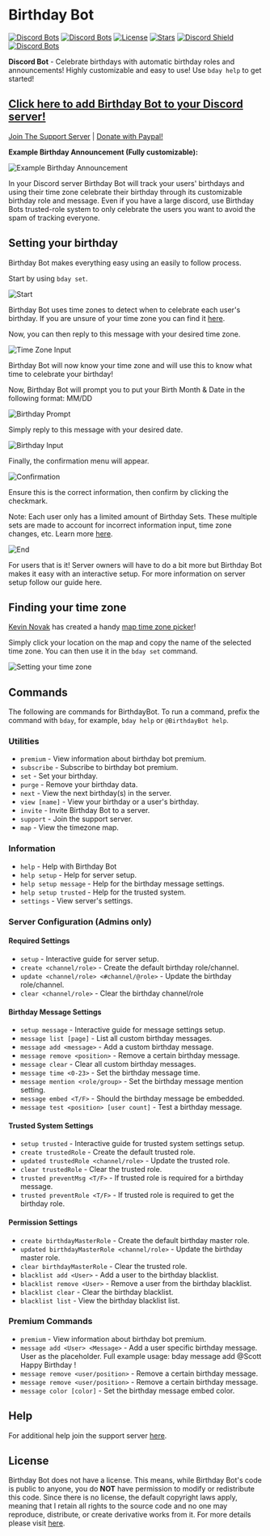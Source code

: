 # Birthday Bot

[![Discord Bots](https://top.gg/api/widget/servers/656621136808902656.svg?noavatar=true)](https://top.gg/bot/656621136808902656)
[![Discord Bots](https://top.gg/api/widget/status/656621136808902656.svg?noavatar=true)](https://top.gg/bot/656621136808902656)
[![License](https://img.shields.io/badge/license-No%20License-blue)](https://choosealicense.com/no-permission/)
[![Stars](https://img.shields.io/github/stars/scottbucher/BirthdayBot.svg)](https://github.com/scottbucher/BirthdayBot/stargazers)
[![Discord Shield](https://discordapp.com/api/guilds/660711235766976553/widget.png?style=shield)](https://discordapp.com/invite/9gUQFtz)
[![Discord Bots](https://top.gg/api/widget/owner/656621136808902656.svg?noavatar=true)](https://top.gg/bot/656621136808902656)

**Discord Bot** - Celebrate birthdays with automatic birthday roles and announcements! Highly customizable and easy to use! Use `bday help` to get started!

## [Click here to add Birthday Bot to your Discord server!](https://discord.com/api/oauth2/authorize?client_id=656621136808902656&permissions=2416405584&scope=bot)

[Join The Support Server](https://discord.gg/9gUQFtz) | [Donate with Paypal!](https://www.paypal.com/cgi-bin/webscr?cmd=_donations&business=PE97AGAPRX35Q&currency_code=USD&source=url)

**Example Birthday Announcement (Fully customizable):**

![Example Birthday Announcement](https://i.imgur.com/BZcEJ5j.png)

In your Discord server Birthday Bot will track your users' birthdays and using their time zone celebrate their birthday through its customizable birthday role and message. Even if you have a large discord, use Birthday Bots trusted-role system to only celebrate the users you want to avoid the spam of tracking everyone.

## Setting your birthday

Birthday Bot makes everything easy using an easily to follow process.

Start by using `bday set`.

![Start](https://i.imgur.com/Evo2jsp.png)

Birthday Bot uses time zones to detect when to celebrate each user's birthday. If you are unsure of your time zone you can find it [here](https://github.com/scottbucher/BirthdayBot/blob/master/README.md#finding-your-time-zone).

Now, you can then reply to this message with your desired time zone.

![Time Zone Input](https://i.imgur.com/fcmXvsQ.png)

Birthday Bot will now know your time zone and will use this to know what time to celebrate your birthday!

Now, Birthday Bot will prompt you to put your Birth Month & Date in the following format: MM/DD

![Birthday Prompt](https://i.imgur.com/hKvd9bm.png)

Simply reply to this message with your desired date.

![Birthday Input](https://i.imgur.com/D6OArx2.png)

Finally, the confirmation menu will appear.

![Confirmation](https://i.imgur.com/gBafugI.png)

Ensure this is the correct information, then confirm by clicking the checkmark.

Note: Each user only has a limited amount of Birthday Sets. These multiple sets are made to account for incorrect information input, time zone changes, etc.
Learn more [here](https://birthdaybot.scottbucher.dev/faq#how-many-times-can-i-set-my-birthday).

![End](https://i.imgur.com/2F8u3Cw.png)

For users that is it! Server owners will have to do a bit more but Birthday Bot makes it easy with an interactive setup. For more information on server setup follow our guide here.

## Finding your time zone

[Kevin Novak](https://github.com/KevinNovak) has created a handy [map time zone picker](https://kevinnovak.github.io/Time-Zone-Picker/)!

Simply click your location on the map and copy the name of the selected time zone. You can then use it in the `bday set` command.

![Setting your time zone](https://i.imgur.com/ibPmjNs.png)

## Commands

The following are commands for BirthdayBot. To run a command, prefix the command with `bday`, for example, `bday help` or `@BirthdayBot help`.

### Utilities

-   `premium` - View information about birthday bot premium.
-   `subscribe` - Subscribe to birthday bot premium.
-   `set` - Set your birthday.
-   `purge` - Remove your birthday data.
-   `next` - View the next birthday(s) in the server.
-   `view [name]` - View your birthday or a user's birthday.
-   `invite` - Invite Birthday Bot to a server.
-   `support` - Join the support server.
-   `map` - View the timezone map.

### Information

-   `help` - Help with Birthday Bot
-   `help setup` - Help for server setup.
-   `help setup message` - Help for the birthday message settings.
-   `help setup trusted` - Help for the trusted system.
-   `settings` - View server's settings.

### Server Configuration (Admins only)

#### Required Settings

-   `setup` - Interactive guide for server setup.
-   `create <channel/role>` - Create the default birthday role/channel.
-   `update <channel/role> <#channel/@role>` - Update the birthday role/channel.
-   `clear <channel/role>` - Clear the birthday channel/role

#### Birthday Message Settings

-   `setup message` - Interactive guide for message settings setup.
-   `message list [page]` - List all custom birthday messages.
-   `message add <message>` - Add a custom birthday message.
-   `message remove <position>` - Remove a certain birthday message.
-   `message clear` - Clear all custom birthday messages.
-   `message time <0-23>` - Set the birthday message time.
-   `message mention <role/group>` - Set the birthday message mention setting.
-   `message embed <T/F>` - Should the birthday message be embedded.
-   `message test <position> [user count]` - Test a birthday message.

#### Trusted System Settings

-   `setup trusted` - Interactive guide for trusted system settings setup.
-   `create trustedRole` - Create the default trusted role.
-   `updated trustedRole <channel/role>` - Update the trusted role.
-   `clear trustedRole` - Clear the trusted role.
-   `trusted preventMsg <T/F>` - If trusted role is required for a birthday message.
-   `trusted preventRole <T/F>` - If trusted role is required to get the birthday role.

#### Permission Settings

-   `create birthdayMasterRole` - Create the default birthday master role.
-   `updated birthdayMasterRole <channel/role>` - Update the birthday master role.
-   `clear birthdayMasterRole` - Clear the trusted role.
-   `blacklist add <User>` - Add a user to the birthday blacklist.
-   `blacklist remove <User>` - Remove a user from the birthday blacklist.
-   `blacklist clear` - Clear the birthday blacklist.
-   `blacklist list` - View the birthday blacklist list.

### Premium Commands

-   `premium` - View information about birthday bot premium.
-   `message add <User> <Message>` - Add a user specific birthday message. User <Users> as the placeholder. Full example usage: bday message add @Scott Happy Birthday <Users>!
-   `message remove <user/position>` - Remove a certain birthday message.
-   `message remove <user/position>` - Remove a certain birthday message.
-   `message color [color]` - Set the birthday message embed color.

## Help

For additional help join the support server [here](https://discord.gg/9gUQFtz).

## License

Birthday Bot does not have a license. This means, while Birthday Bot's code is public to anyone, you do **NOT** have permission to modify or redistribute this code. Since there is no license, the default copyright laws apply, meaning that I retain all rights to the source code and no one may reproduce, distribute, or create derivative works from it. For more details please visit [here](https://choosealicense.com/no-permission/).
